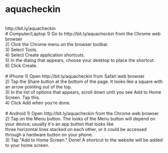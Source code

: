 # aquacheckin
<br>
http://bit.ly/aquacheckin
<br>
# Computer/Laptop
1) Go to http://bit.ly/aquacheckin from the Chrome web browser<br>
2) Click the Chrome menu on the browser toolbar.<br>
3) Select Tools.<br>
4) Select Create application shortcuts.<br>
5) In the dialog that appears, choose your desktop to place the shortcut.<br>
6) Click Create.<br>
<br>
# iPhone
1) Open http://bit.ly/aquacheckin from Safari web browser<br>
2) Tap the Share button at the bottom of the page. It looks like a square with an arrow pointing out of the top.<br>
3) In the list of options that appears, scroll down until you see Add to Home Screen. Tap this.<br>
4) Click Add when you’re done.<br>
<br>
# Android
1) Open http://bit.ly/aquacheckin from the Chrome web browser<br>
2) Tap on the Menu button. The looks of the Menu button will depend on your device; usually it's an app button that looks like <br>three horizontal lines stacked on each other, or it could be accessed through a hardware button on your phone.<br>
3) Tap "Add to Home Screen." Done! A shortcut to the website will be added to your home screen.<br>
